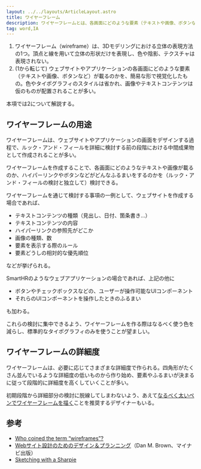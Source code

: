 ```yaml
---
layout: ../../layouts/ArticleLayout.astro
title: ワイヤーフレーム
description: ワイヤーフレームとは、各画面にどのような要素（テキストや画像、ボタンなど）が載るのかを、簡易な形で視覚化したもの。
tag: word,IA
---
```


1. ワイヤーフレーム（wireframe）は、3Dモデリングにおける立体の表現方法の1つ。頂点と線を用いて立体の形状だけを表現し、色や陰影、テクスチャは表現されない。
2. (1から転じて) ウェブサイトやアプリケーションの各画面にどのような要素（テキストや画像、ボタンなど）が載るのかを、簡易な形で視覚化したもの。色やタイポグラフィのスタイルは省かれ、画像やテキストコンテンツは仮のものが配置されることが多い。

本項では2について解説する。

## ワイヤーフレームの用途

ワイヤーフレームは、ウェブサイトやアプリケーションの画面をデザインする過程で、ルック・アンド・フィールを詳細に検討する前の段階における中間成果物として作成されることが多い。

ワイヤーフレームを作成することで、各画面にどのようなテキストや画像が載るのか、ハイパーリンクやボタンなどがどんなふるまいをするのかを（ルック・アンド・フィールの検討と独立して）検討できる。

ワイヤーフレームを通じて検討する事項の一例として、ウェブサイトを作成する場合であれば、

- テキストコンテンツの種類（見出し、日付、箇条書き…）
- テキストコンテンツの内容
- ハイパーリンクの参照先がどこか
- 画像の種類、数
- 要素を表示する際のルール
- 要素どうしの相対的な優先順位

などが挙げられる。

SmartHRのようなウェブアプリケーションの場合であれば、上記の他に

- ボタンやチェックボックスなどの、ユーザーが操作可能なUIコンポーネント
- それらのUIコンポーネントを操作したときのふるまい

も加わる。

これらの検討に集中できるよう、ワイヤーフレームを作る際はなるべく使う色を減らし、標準的なタイポグラフィのみを使うことが望ましい。

## ワイヤーフレームの詳細度

ワイヤーフレームは、必要に応じてさまざまな詳細度で作られる。四角形がたくさん並んでいるような詳細度の低いものから作り始め、要素やふるまいが決まるに従って段階的に詳細度を高くしていくことが多い。

初期段階から詳細部分の検討に脱線してしまわないよう、あえて[なるべく太いペンでワイヤーフレームを描く](https://signalvnoise.com/posts/466-sketching-with-a-sharpie)ことを推奨するデザイナーもいる。

## 参考

- [Who coined the term “wireframes”?](https://whitneyhess.com/blog/2008/11/02/who-coined-the-term-wireframes/)
- [Webサイト設計のためのデザイン＆プランニング](https://book.mynavi.jp/ec/products/detail/id=28181)（Dan M. Brown、マイナビ出版）
- [Sketching with a Sharpie](https://signalvnoise.com/posts/466-sketching-with-a-sharpie)